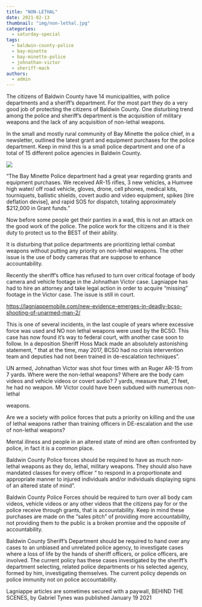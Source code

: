 ```yaml
---
title: "NON-LETHAL"
date: 2021-02-13
thumbnail: "img/non-lethal.jpg"
categories: 
  - saturday-special
tags: 
  - baldwin-county-police
  - bay-minette
  - bay-minette-police
  - johnathan-victor
  - sheriff-mack
authors: 
  - admin
---
```


The citizens of Baldwin County have 14 municipalities, with police departments and a sheriff’s department. For the most part they do a very good job of protecting the citizens of Baldwin County. One disturbing trend among the police and sheriff’s department is the acquisition of military weapons and the lack of any acquisition of non-lethal weapons.

In the small and mostly rural community of Bay Minette the police chief, in a newsletter, outlined the latest grant and equipment purchases for the police department. Keep in mind this is a small police department and one of a total of 15 different police agencies in Baldwin County.

![](https://cdn.rippreport.com/wp-content/uploads/2021/02/8b4085c5-policeuntitled2.png)

“The Bay Minette Police department had a great year regarding grants and equipment purchases. We received AR-15 rifles, 3 new vehicles, a Humvee high water/ off road vehicle, gloves, drone, cell phones, medical kits, tourniquets, ballistic shields, covert audio and video equipment, spikes \[tire deflation devise\], and rapid SOS for dispatch, totaling approximately $212,000 in Grant funds.”

Now before some people get their panties in a wad, this is not an attack on the good work of the police. The police work for the citizens and it is their duty to protect us to the BEST of their ability.

It is disturbing that police departments are prioritizing lethal combat weapons without putting any priority on non-lethal weapons. The other issue is the use of body cameras that are suppose to enhance accountability.

Recently the sheriff’s office has refused to turn over critical footage of body camera and vehicle footage in the Johnathan Victor case. Lagniappe has had to hire an attorney and take legal action in order to acquire “missing” footage in the Victor case. The issue is still in court.

https://lagniappemobile.com/new-evidence-emerges-in-deadly-bcso-shooting-of-unarmed-man-2/

This is one of several incidents, in the last couple of years where excessive force was used and NO non lethal weapons were used by the BCSO. This case has now found it’s way to federal court, with another case soon to follow. In a deposition Sheriff Hoss Mack made an absolutely astonishing statement, “ that at the time, may 2017, BCSO had no crisis intervention team and deputies had not been trained in de-escalation techniques”.

UN armed, Johnathan Victor was shot four times with an Ruger AR-15 from 7 yards. Where were the non-lethal weapons? Where are the body cam videos and vehicle videos or covert audio? 7 yards, measure that, 21 feet, he had no weapon. Mr Victor could have been subdued with numerous non-lethal

weapons.

Are we a society with police forces that puts a priority on killing and the use of lethal weapons rather than training officers in DE-escalation and the use of non-lethal weapons?

Mental illness and people in an altered state of mind are often confronted by police, in fact it is a common place.

Baldwin County Police forces should be required to have as much non-lethal weapons as they do, lethal, military weapons. They should also have mandated classes for every officer “ to respond in a proportionate and appropriate manner to injured individuals and/or individuals displaying signs of an altered state of mind”.

Baldwin County Police Forces should be required to turn over all body cam videos, vehicle videos or any other videos that the citizens pay for or the police receive through grants, that is accountability. Keep in mind these purchases are made on the “sales pitch” of providing more accountability, not providing them to the public is a broken promise and the opposite of accountability.

Baldwin County Sheriff’s Department should be required to hand over any cases to an unbiased and unrelated police agency, to investigate cases where a loss of life by the hands of sheriff officers, or police officers, are involved. The current policy has these cases investigated by the sheriff’s department selecting, related police departments or his selected agency, formed by him, investigating themselves. The current policy depends on police immunity not on police accountability.

Lagniappe articles are sometimes secured with a paywall, BEHIND THE SCENES, by Gabriel Tynes was published January 19 2021
